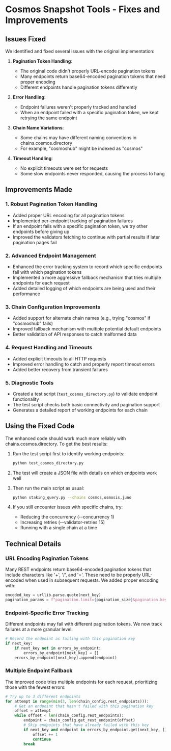 # Cosmos Snapshot Tools - Fixes and Improvements

## Issues Fixed

We identified and fixed several issues with the original implementation:

1. **Pagination Token Handling**: 
   - The original code didn't properly URL-encode pagination tokens
   - Many endpoints return base64-encoded pagination tokens that need proper encoding
   - Different endpoints handle pagination tokens differently

2. **Error Handling**:
   - Endpoint failures weren't properly tracked and handled
   - When an endpoint failed with a specific pagination token, we kept retrying the same endpoint

3. **Chain Name Variations**:
   - Some chains may have different naming conventions in chains.cosmos.directory
   - For example, "cosmoshub" might be indexed as "cosmos"

4. **Timeout Handling**:
   - No explicit timeouts were set for requests
   - Some slow endpoints never responded, causing the process to hang

## Improvements Made

### 1. Robust Pagination Token Handling

- Added proper URL encoding for all pagination tokens
- Implemented per-endpoint tracking of pagination failures
- If an endpoint fails with a specific pagination token, we try other endpoints before giving up
- Improved the validators fetching to continue with partial results if later pagination pages fail

### 2. Advanced Endpoint Management

- Enhanced the error tracking system to record which specific endpoints fail with which pagination tokens
- Implemented a more aggressive fallback mechanism that tries multiple endpoints for each request
- Added detailed logging of which endpoints are being used and their performance

### 3. Chain Configuration Improvements

- Added support for alternate chain names (e.g., trying "cosmos" if "cosmoshub" fails)
- Improved fallback mechanism with multiple potential default endpoints
- Better validation of API responses to catch malformed data

### 4. Request Handling and Timeouts

- Added explicit timeouts to all HTTP requests
- Improved error handling to catch and properly report timeout errors
- Added better recovery from transient failures

### 5. Diagnostic Tools

- Created a test script (`test_cosmos_directory.py`) to validate endpoint functionality
- The test script checks both basic connectivity and pagination support
- Generates a detailed report of working endpoints for each chain

## Using the Fixed Code

The enhanced code should work much more reliably with chains.cosmos.directory. To get the best results:

1. Run the test script first to identify working endpoints:
   ```bash
   python test_cosmos_directory.py
   ```

2. The test will create a JSON file with details on which endpoints work well

3. Then run the main script as usual:
   ```bash
   python staking_query.py --chains cosmos,osmosis,juno
   ```

4. If you still encounter issues with specific chains, try:
   - Reducing the concurrency (--concurrency 1)
   - Increasing retries (--validator-retries 15)
   - Running with a single chain at a time

## Technical Details

### URL Encoding Pagination Tokens

Many REST endpoints return base64-encoded pagination tokens that include characters like '+', '/', and '='. 
These need to be properly URL-encoded when used in subsequent requests. We added proper encoding with:

```python
encoded_key = urllib.parse.quote(next_key)
pagination_params = f"pagination.limit={pagination_size}&pagination.key={encoded_key}"
```

### Endpoint-Specific Error Tracking

Different endpoints may fail with different pagination tokens. We now track failures at a more granular level:

```python
# Record the endpoint as failing with this pagination key
if next_key:
    if next_key not in errors_by_endpoint:
        errors_by_endpoint[next_key] = []
    errors_by_endpoint[next_key].append(endpoint)
```

### Multiple Endpoint Fallback

The improved code tries multiple endpoints for each request, prioritizing those with the fewest errors:

```python
# Try up to 3 different endpoints
for attempt in range(min(3, len(chain_config.rest_endpoints))):
    # Get an endpoint that hasn't failed with this pagination key
    offset = attempt
    while offset < len(chain_config.rest_endpoints):
        endpoint = chain_config.get_rest_endpoint(offset)
        # Skip endpoints that have already failed with this key
        if next_key and endpoint in errors_by_endpoint.get(next_key, []):
            offset += 1
            continue
        break
```